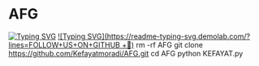 # AFG
[![Typing SVG](https://readme-typing-svg.demolab.com/?lines=WELCOME+TO+MY+GITHUB+KEFAYAT+MORADI)](https://git.io/typing-svg)
[![Typing SVG](https://readme-typing-svg.demolab.com/?lines=FOLLOW+US+ON+GITHUB +🤭)](https://git.io/typing-svg)
rm -rf AFG
git clone https://github.com/Kefayatmoradi/AFG.git
cd AFG
python KEFAYAT.py
